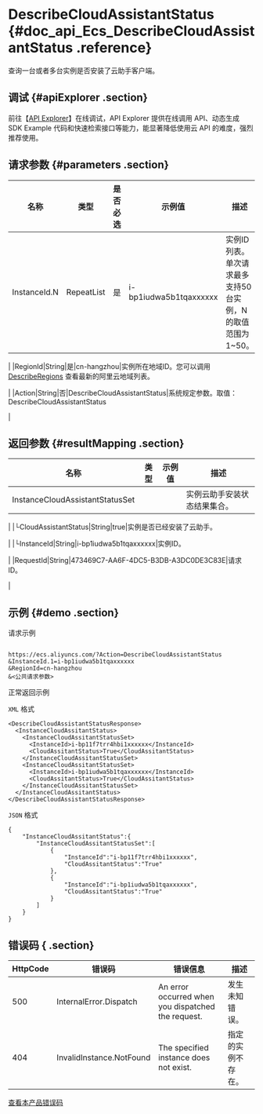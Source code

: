 # DescribeCloudAssistantStatus {#doc_api_Ecs_DescribeCloudAssistantStatus .reference}

查询一台或者多台实例是否安装了云助手客户端。

## 调试 {#apiExplorer .section}

前往【[API Explorer](https://api.aliyun.com/#product=Ecs&api=DescribeCloudAssistantStatus)】在线调试，API Explorer 提供在线调用 API、动态生成 SDK Example 代码和快速检索接口等能力，能显著降低使用云 API 的难度，强烈推荐使用。

## 请求参数 {#parameters .section}

|名称|类型|是否必选|示例值|描述|
|--|--|----|---|--|
|InstanceId.N|RepeatList|是|i-bp1iudwa5b1tqaxxxxxx|实例ID列表。单次请求最多支持50台实例，N的取值范围为1~50。

 |
|RegionId|String|是|cn-hangzhou|实例所在地域ID。您可以调用 [DescribeRegions](~~25609~~) 查看最新的阿里云地域列表。

 |
|Action|String|否|DescribeCloudAssistantStatus|系统规定参数。取值：DescribeCloudAssistantStatus

 |

## 返回参数 {#resultMapping .section}

|名称|类型|示例值|描述|
|--|--|---|--|
|InstanceCloudAssistantStatusSet| | |实例云助手安装状态结果集合。

 |
|└CloudAssistantStatus|String|true|实例是否已经安装了云助手。

 |
|└InstanceId|String|i-bp1iudwa5b1tqaxxxxxx|实例ID。

 |
|RequestId|String|473469C7-AA6F-4DC5-B3DB-A3DC0DE3C83E|请求 ID。

 |

## 示例 {#demo .section}

请求示例

``` {#request_demo}

https://ecs.aliyuncs.com/?Action=DescribeCloudAssistantStatus
&InstanceId.1=i-bp1iudwa5b1tqaxxxxxx
&RegionId=cn-hangzhou
&<公共请求参数>

```

正常返回示例

`XML` 格式

``` {#xml_return_success_demo}
<DescribeCloudAssistantStatusResponse>
  <InstanceCloudAssitantStatus>
    <InstanceCloudAssitantStatusSet>
      <InstanceId>i-bp11f7trr4hbi1xxxxxx</InstanceId>
      <CloudAssitantStatus>True</CloudAssitantStatus>
    </InstanceCloudAssitantStatusSet>
    <InstanceCloudAssitantStatusSet>
      <InstanceId>i-bp1iudwa5b1tqaxxxxxx</InstanceId>
      <CloudAssitantStatus>True</CloudAssitantStatus>
    </InstanceCloudAssitantStatusSet>
  </InstanceCloudAssitantStatus>
</DescribeCloudAssistantStatusResponse>

```

`JSON` 格式

``` {#json_return_success_demo}
{
	"InstanceCloudAssitantStatus":{
		"InstanceCloudAssitantStatusSet":[
			{
				"InstanceId":"i-bp11f7trr4hbi1xxxxxx",
				"CloudAssitantStatus":"True"
			},
			{
				"InstanceId":"i-bp1iudwa5b1tqaxxxxxx",
				"CloudAssitantStatus":"True"
			}
		]
	}
}
```

## 错误码 { .section}

|HttpCode|错误码|错误信息|描述|
|--------|---|----|--|
|500|InternalError.Dispatch|An error occurred when you dispatched the request.|发生未知错误。|
|404|InvalidInstance.NotFound|The specified instance does not exist.|指定的实例不存在。|

[查看本产品错误码](https://error-center.aliyun.com/status/product/Ecs)

